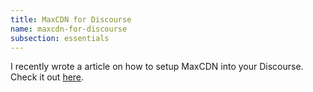 ```yaml
---
title: MaxCDN for Discourse
name: maxcdn-for-discourse
subsection: essentials
---
```


I recently wrote a article on how to setup MaxCDN into your Discourse. Check it out [here][1].


  [1]: http://www.tinywebdev.com/web-development/set-maxcdn-discourse-forum/
